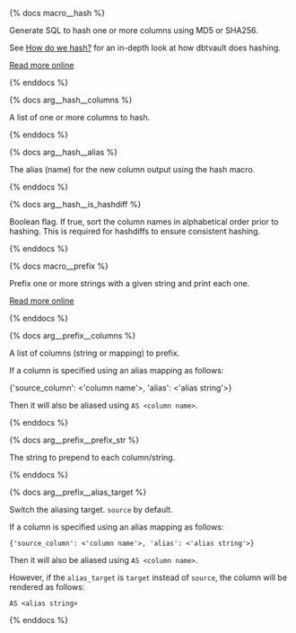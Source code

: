 {% docs macro__hash %}

Generate SQL to hash one or more columns using MD5 or SHA256. 

See [How do we hash?](https://dbtvault.readthedocs.io/en/latest/best_practices/#how-do-we-hash) for an in-depth look at how dbtvault does hashing. 

[Read more online](https://dbtvault.readthedocs.io/en/latest/macros/#hash)

{% enddocs %}


{% docs arg__hash__columns %}

A list of one or more columns to hash. 

{% enddocs %}


{% docs arg__hash__alias %}

The alias (name) for the new column output using the hash macro. 

{% enddocs %}


{% docs arg__hash__is_hashdiff %}

Boolean flag. If true, sort the column names in alphabetical order prior to hashing.
This is required for hashdiffs to ensure consistent hashing.

{% enddocs %}




{% docs macro__prefix %}

Prefix one or more strings with a given string and print each one.

[Read more online](https://dbtvault.readthedocs.io/en/latest/macros/#prefix)

{% enddocs %}


{% docs arg__prefix__columns %}

A list of columns (string or mapping) to prefix.

If a column is specified using an alias mapping as follows:

{'source_column': <'column name'>, 'alias': <'alias string'>}

Then it will also be aliased using `AS <column name>`.

{% enddocs %}


{% docs arg__prefix__prefix_str %}

The string to prepend to each column/string. 

{% enddocs %}



{% docs arg__prefix__alias_target %}

Switch the aliasing target. `source` by default.

If a column is specified using an alias mapping as follows:

`{'source_column': <'column name'>, 'alias': <'alias string'>}`

Then it will also be aliased using `AS <column name>`.

However, if the `alias_target` is `target` instead of `source`, the column will be rendered as follows:

`AS <alias string>`

{% enddocs %}